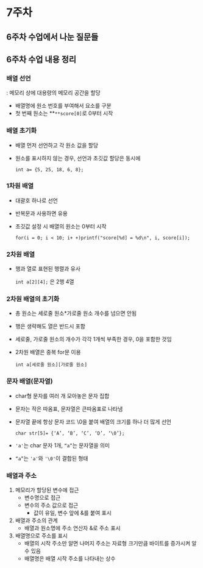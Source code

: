 # 7주차

## **6주차 수업에서 나눈 질문들**

## **6주차 수업 내용 정리**

### 배열 선언

: 메모리 상에 대용량의 메모리 공간을 할당

- 배열명에 원소 번호를 부여해서 요소를 구분
- 첫 번째 원소는 **`**score[0]`로 0부터 시작

### 배열 초기화

- 배열 먼저 선언하고 각 원소 값을 할당
- 원소를 표시하지 않는 경우, 선언과 초깃값 할당은 동시에
    
    `int a= {5, 25, 18, 6, 8};`

### 1차원 배열

- 대괄호 하나로 선언
- 반복문과 사용하면 유용
- 초깃값 설정 시 배열의 원소는 0부터 시작
    
    `for(i = 0; i < 10; i+ +)printf("score[%d] = %d\n", i, score[i]);`

### 2차원 배열

- 행과 열로 표현된 행렬과 유사
    
    `int a[2][4];` 은 2행 4열
    

### 2차원 배열의 초기화

- 총 원소는 세로줄 원소*가로줄 원소 개수를 넘으면 안됨
- 행은 생략해도 열은 반드시 포함
- 세로줄, 가로줄 원소의 개수가 각각 1개씩 부족한 경우, 0을 포함한 것임
- 2차원 배열은 중복 for문 이용
    
    `int a[세로줄 원소][가로줄 원소]`
    

### 문자 배열(문자열)

- char형 문자를 여러 개 모아놓은 문자 집합
- 문자는 작은 따옴표, 문자열은 큰따옴표로 나타냄
- 문자열 끝에 항상 문자 코드 \0을 붙여 배열의 크기를 하나 더 많게 선언
    
    `char str[5]= {‘A’, ‘B’, ‘C’, ‘D’, ‘\0’};`
    
- `'a'`는 char 문자 1개, `“a”`는 문자열을 의미
- `“a”`는 `'a'`와 `'\0'`이 결합된 형태

### 배열과 주소

1. 메모리가 할당된 변수에 접근
    - 변수명으로 접근
    - 변수의 주소 값으로 접근
        - 값이 유일, 변수 앞에 &를 붙여 표시
2. 배열과 주소의 관계
    - 배열과 원소명에 주소 연산자 &로 주소 표시
3. 배열명으로 주소를 표시
    - 배열의 시작 주소만 알면 나머지 주소는 자료형 크기만큼 바이트를 증가시켜 알 수 있음
    - 배열명은 배열 시작 주소를 나타내는 상수

